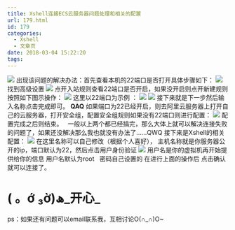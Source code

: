 ```yaml
---
title: Xshell连接ECS云服务器问题处理和相关的配置
url: 179.html
id: 179
categories:
  - Xshell
  - 文章页
date: 2018-03-04 15:22:20
tags:
---
```


![](http://47.100.4.8/wp-content/uploads/2018/03/InkedQQ图片20180304145627_LI-300x53.jpg) 出现该问题的解决办法：首先查看本机的22端口是否打开具体步骤如下： ![](http://47.100.4.8/wp-content/uploads/2018/03/QQ图片20180304150112-300x40.png) 找到高级设置 ![](http://47.100.4.8/wp-content/uploads/2018/03/QQ图片20180304150557.png) 点开入站规则查看22端口是否开启，如果没开启则点开新建规则 按照如下图示操作： ![](http://47.100.4.8/wp-content/uploads/2018/03/QQ图片20180304150802-300x225.png) 这里以22端口为示例 ： ![](http://47.100.4.8/wp-content/uploads/2018/03/QQ图片20180304150835-300x225.png) ![](http://47.100.4.8/wp-content/uploads/2018/03/QQ图片20180304150933-300x225.png) 接下来就是下一步然后输入名称点击完成即可。 **QAQ** 如果端口为22已经开启，则去阿里云服务器上打开自己的云服务器，打开安全组，配置安全组规则如果没有22端口则进行配置： ![](http://47.100.4.8/wp-content/uploads/2018/03/QQ图片20180304151322-283x300.png) 配置完成之后则结束。   一般以上两个都已经搞完，那么大体上就可以解决连接失败的问题了，如果还没解决那么我也就没有办法了……QWQ 接下来是Xshell的相关配置： ![](http://47.100.4.8/wp-content/uploads/2018/03/QQ图片20180304151629-300x260.png) 在这里名称可以自己修改（根据个人喜好）， 主机名称就是你服务器公开的ip，端口默认为22，然后点击用户身份验证 ![](http://47.100.4.8/wp-content/uploads/2018/03/QQ图片20180304151806-300x260.png) 用户名是你的虚拟机再开始提供给你的信息 用户名默认为root   密码自己设置的 在进行上面的操作后 点击确认就可以连接了。

**( 。ớ ₃ờ)ھ_开心_**
=================

ps：如果还有问题可以email联系我，互相讨论O(∩_∩)O~